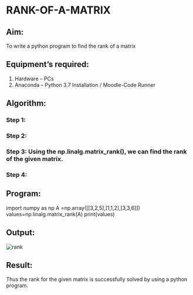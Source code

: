 # RANK-OF-A-MATRIX
## Aim:
To write a python program to find the rank of a matrix
## Equipment’s required:
1. 	Hardware – PCs
2. 	Anaconda – Python 3.7 Installation / Moodle-Code Runner
## Algorithm:
### Step 1: 
### Step 2: 
### Step 3: Using the np.linalg.matrix_rank(), we can find the rank of the given matrix.
### Step 4: 
## Program:
import numpy as np
A =np.array([[3,2,5],[1,1,2],[3,3,6]])
values=np.linalg.matrix_rank(A)
print(values)
## Output:
![rank ](https://user-images.githubusercontent.com/94828138/152689948-8ec068ff-e467-4f83-8fa1-7553dec83efb.png)


## Result:
Thus the rank for the given matrix is successfully solved by  using a python program.

